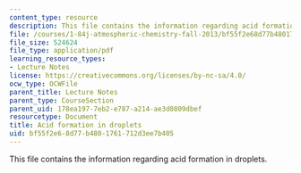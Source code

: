 ```yaml
---
content_type: resource
description: This file contains the information regarding acid formation in droplets.
file: /courses/1-84j-atmospheric-chemistry-fall-2013/bf55f2e68d77b4801761712d3ee7b405_MIT1_84JF13_Lec16_acidFrmtn.pdf
file_size: 524624
file_type: application/pdf
learning_resource_types:
- Lecture Notes
license: https://creativecommons.org/licenses/by-nc-sa/4.0/
ocw_type: OCWFile
parent_title: Lecture Notes
parent_type: CourseSection
parent_uid: 178ea197-7eb2-e787-a214-ae3d0809dbef
resourcetype: Document
title: Acid formation in droplets
uid: bf55f2e6-8d77-b480-1761-712d3ee7b405
---
```

This file contains the information regarding acid formation in droplets.